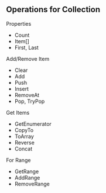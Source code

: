 ## Operations for Collection

Properties
- Count
- Item[]
- First, Last

Add/Remove Item
- Clear
- Add
- Push
- Insert
- RemoveAt
- Pop, TryPop

Get Items
- GetEnumerator
- CopyTo
- ToArray
- Reverse
- Concat

For Range
- GetRange
- AddRange
- RemoveRange
